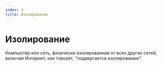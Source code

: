 ```yaml
---
index: 3
title: Изолирование
---
```

# Изолирование

Компьютер или сеть, физически изолированная от всех других сетей, включая Интернет, как говорят, "подвергается изолированию".